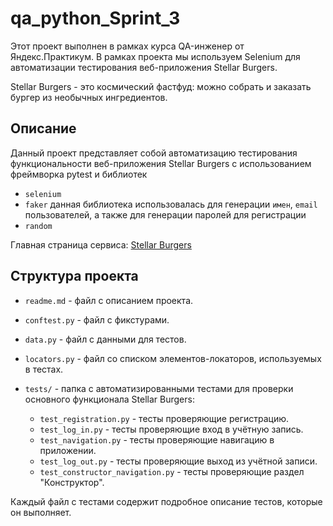 # qa_python_Sprint_3

Этот проект выполнен в рамках курса QA-инженер от Яндекс.Практикум. В рамках проекта мы используем Selenium для автоматизации тестирования веб-приложения Stellar Burgers.


Stellar Burgers - это космический фастфуд: можно собрать и заказать бургер из необычных ингредиентов.

## Описание

Данный проект представляет собой автоматизацию тестирования функциональности веб-приложения Stellar Burgers с использованием фреймворка pytest и библиотек
- `selenium`
- `faker` данная библиотека использовалась для генерации `имен`, `email` пользователей, а также для генерации паролей для регистрации
- `random` 

Главная страница сервиса: [Stellar Burgers](https://stellarburgers.nomoreparties.site/)

## Структура проекта

- `readme.md` - файл с описанием проекта.
- `conftest.py` - файл с фикстурами.
- `data.py` - файл с данными для тестов.
- `locators.py` - файл со списком элементов-локаторов, используемых в тестах.
- `tests/` - папка с автоматизированными тестами для проверки основного функционала Stellar Burgers:

  - `test_registration.py` - тесты проверяющие регистрацию.
  - `test_log_in.py` - тесты проверяющие вход в учётную запись.
  - `test_navigation.py` - тесты проверяющие навигацию в приложении.
  - `test_log_out.py` - тесты проверяющие выход из учётной записи.
  - `test_constructor_navigation.py` - тесты проверяющие раздел "Конструктор".

Каждый файл с тестами содержит подробное описание тестов, которые он выполняет.

